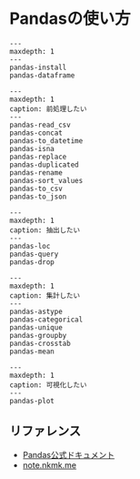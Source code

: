 # Pandasの使い方

```{toctree}
---
maxdepth: 1
---
pandas-install
pandas-dataframe
```

```{toctree}
---
maxdepth: 1
caption: 前処理したい
---
pandas-read_csv
pandas-concat
pandas-to_datetime
pandas-isna
pandas-replace
pandas-duplicated
pandas-rename
pandas-sort_values
pandas-to_csv
pandas-to_json
```

```{toctree}
---
maxdepth: 1
caption: 抽出したい
---
pandas-loc
pandas-query
pandas-drop
```

```{toctree}
---
maxdepth: 1
caption: 集計したい
---
pandas-astype
pandas-categorical
pandas-unique
pandas-groupby
pandas-crosstab
pandas-mean
```

```{toctree}
---
maxdepth: 1
caption: 可視化したい
---
pandas-plot
```


## リファレンス

- [Pandas公式ドキュメント](https://pandas.pydata.org/docs/)
- [note.nkmk.me](https://note.nkmk.me/pandas/)

